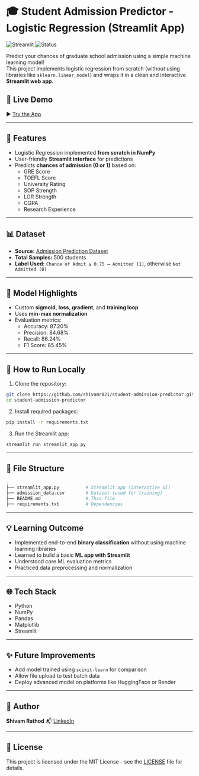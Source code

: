 # 🎓 Student Admission Predictor - Logistic Regression (Streamlit App)

![Streamlit](https://img.shields.io/badge/Built%20With-Streamlit-FF4B4B?logo=streamlit&logoColor=white)
![Status](https://img.shields.io/badge/Status-Deployed-brightgreen)

Predict your chances of graduate school admission using a simple machine learning model!  
This project implements logistic regression from scratch (without using libraries like `sklearn.linear_model`) and wraps it in a clean and interactive **Streamlit web app**.

## 🔗 Live Demo

▶️ [Try the App](https://student-admission-predictor-minimal-version.streamlit.app/)

---

## 📌 Features

- Logistic Regression implemented **from scratch in NumPy**
- User-friendly **Streamlit interface** for predictions
- Predicts **chances of admission (0 or 1)** based on:
  - GRE Score
  - TOEFL Score
  - University Rating
  - SOP Strength
  - LOR Strength
  - CGPA
  - Research Experience

---

## 📊 Dataset

- **Source:** [Admission Prediction Dataset](https://www.kaggle.com/datasets/mohansacharya/graduate-admissions)
- **Total Samples:** 500 students
- **Label Used:** `Chance of Admit ≥ 0.75 → Admitted (1)`, otherwise `Not Admitted (0)`

---

## 🧠 Model Highlights

- Custom **sigmoid**, **loss**, **gradient**, and **training loop**
- Uses **min-max normalization**
- Evaluation metrics:
  - Accuracy: 87.20%
  - Precision: 84.68%
  - Recall: 86.24%
  - F1 Score: 85.45%

---

## 🚀 How to Run Locally

1. Clone the repository:

```bash
git clone https://github.com/shivamr021/student-admission-predictor.git
cd student-admission-predictor
````

2. Install required packages:

```bash
pip install -r requirements.txt
```

3. Run the Streamlit app:

```bash
streamlit run streamlit_app.py
```

---

## 📁 File Structure

```bash
.
├── streamlit_app.py          # Streamlit app (interactive UI)
├── admission_data.csv        # Dataset (used for training)
├── README.md                 # This file
├── requirements.txt          # Dependencies
```

---

## 💡 Learning Outcome

* Implemented end-to-end **binary classification** without using machine learning libraries
* Learned to build a basic **ML app with Streamlit**
* Understood core ML evaluation metrics
* Practiced data preprocessing and normalization

---

## 🌐 Tech Stack

* Python
* NumPy
* Pandas
* Matplotlib
* Streamlit

---

## ✨ Future Improvements

* Add model trained using `scikit-learn` for comparison
* Allow file upload to test batch data
* Deploy advanced model on platforms like HuggingFace or Render

---

## 👤 Author

**Shivam Rathod**
📬 [LinkedIn](https://linkedin.com/in/shivamrathod021)

---

## 📜 License

This project is licensed under the MIT License - see the [LICENSE](LICENSE) file for details.

